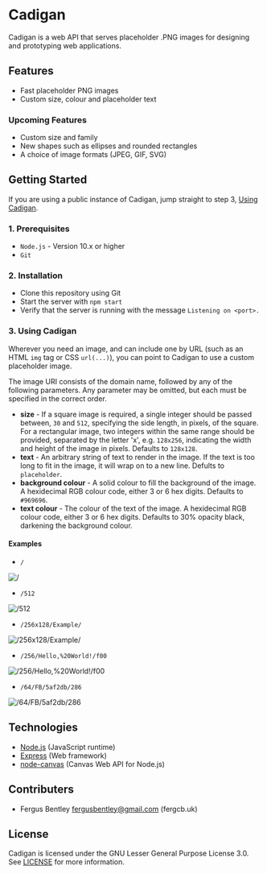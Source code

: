 # Cadigan

Cadigan is a web API that serves placeholder .PNG images for designing and prototyping web applications.

## Features
- Fast placeholder PNG images
- Custom size, colour and placeholder text
### Upcoming Features
- Custom size and family
- New shapes such as ellipses and rounded rectangles
- A choice of image formats (JPEG, GIF, SVG)

## Getting Started
If you are using a public instance of Cadigan, jump straight to step 3, [Using Cadigan](#3-using-cadigan).
### 1. Prerequisites
- `Node.js` - Version 10.x or higher
- `Git`

### 2. Installation
- Clone this repository using Git
- Start the server with `npm start`
- Verify that the server is running with the message `Listening on <port>.`

### 3. Using Cadigan
Wherever you need an image, and can include one by URL (such as an HTML `img` tag or CSS `url(...)`), you can point to Cadigan to use a custom placeholder image.

The image URI consists of the domain name, followed by any of the following parameters. Any parameter may be omitted, but each must be specified in the correct order.

- **size** - If a square image is required, a single integer should be passed between, `30` and `512`, specifying the side length, in pixels, of the square. For a rectangular image, two integers within the same range should be provided, separated by the letter 'x', e.g. `128x256`, indicating the width and height of the image in pixels. Defaults to `128x128`.
- **text** - An arbitrary string of text to render in the image. If the text is too long to fit in the image, it will wrap on to a new line. Defults to `placeholder`.
- **background colour** - A solid colour to fill the background of the image. A hexidecimal RGB colour code, either 3 or 6 hex digits. Defaults to `#969696`.
- **text colour** - The colour of the text of the image. A hexidecimal RGB colour code, either 3 or 6 hex digits. Defaults to 30% opacity black, darkening the background colour.

#### Examples
- `/`

![/](http://cadigan.fergcb.uk/)

- `/512`

![/512](http://cadigan.fergcb.uk/512)

- `/256x128/Example/`

![/256x128/Example/](http://cadigan.fergcb.uk/256x128/Example/)

- `/256/Hello,%20World!/f00`

![/256/Hello,%20World!/f00](http://cadigan.fergcb.uk/256/Hello,%20World!/f00)

- `/64/FB/5af2db/286`

![/64/FB/5af2db/286](http://cadigan.fergcb.uk/64/FB/5af2db/286)


## Technologies
- [Node.js](https://nodejs.org/en/) (JavaScript runtime)
- [Express](https://expressjs.com) (Web framework)
- [node-canvas]() (Canvas Web API for Node.js)

## Contributers
- Fergus Bentley <fergusbentley@gmail.com> (fergcb.uk)

## License
Cadigan is licensed under the GNU Lesser General Purpose License 3.0. See [LICENSE](./LICENSE) for more information.
